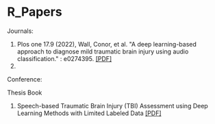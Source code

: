 # R_Papers

Journals:
1. Plos one 17.9 (2022), Wall, Conor, et al. "A deep learning-based approach to diagnose mild traumatic brain injury using audio classification." : e0274395. [[PDF]](https://github.com/MezbahJUCSE39/R_Papers/blob/main/Concussion_Audio_DL/journal.pone.0274395.pdf)
2. 

Conference:

Thesis Book
1. Speech-based Traumatic Brain Injury (TBI) Assessment using Deep Learning Methods with Limited Labeled Data [[PDF]](https://github.com/MezbahJUCSE39/R_Papers/blob/main/Concussion_Audio_DL/Apiwat_MS_thesis_final_draft_0.pdf)
